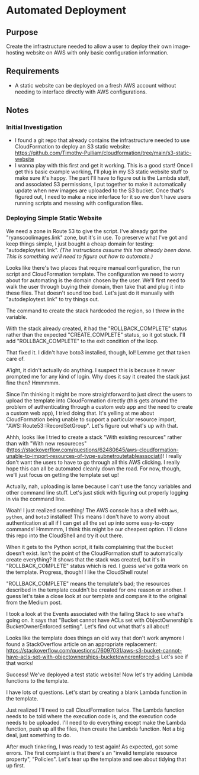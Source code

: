 # Automated Deployment

## Purpose

Create the infrastructure needed to allow a user to deploy their own
image-hosting website on AWS with only basic configuration information.

## Requirements

* A static website can be deployed on a fresh AWS account without needing to
  interface directly with AWS configurations.

## Notes

### Initial Investigation

* I found a git repo that already contains the infrastructure needed to use
  CloudFormation to deploy an S3 static website:
  https://github.com/Timothy-Pulliam/cloudformation/tree/main/s3-static-website
* I wanna play with this first and get it working. This is a good start! Once I
  get this basic example working, I'll plug in my S3 static website stuff to
  make sure it's happy. The part I'll have to figure out is the Lambda stuff,
  and associated S3 permissions, I put together to make it automatically update
  when new images are uploaded to the S3 bucket. Once that's figured out, I need
  to make a nice interface for it so we don't have users running scripts and
  messing with configuration files.

### Deploying Simple Static Website

We need a zone in Route 53 to give the script. I've already got the
"ryanscoolimages.link" zone, but it's in use. To preserve what I've got and
keep things simple, I just bought a cheap domain for testing:
"autodeploytest.link". _(The instructions assume this has already been
done. This is something we'll need to figure out how to automate.)_

Looks like there's two places that require manual configuration, the run
script and CloudFormation template. The configuration we need to worry about
for automating is the domain chosen by the user. We'll first need to walk the
user through buying their domain, then take that and plug it into these
files. That doesn't sound too bad. Let's just do it manually with
"autodeploytest.link" to try things out.

The command to create the stack hardcoded the region, so I threw in the
variable.

With the stack already created, it had the "ROLLBACK_COMPLETE" status rather
than the expected "CREATE_COMPLETE" status, so it got stuck. I'll add
"ROLLBACK_COMPLETE" to the exit condition of the loop.

That fixed it. I didn't have boto3 installed, though, lol! Lemme get that
taken care of.

A'ight, it didn't actually do anything. I suspect this is because it never
prompted me for any kind of login. Why does it say it created the stack just
fine then? Hmmmmm.

Since I'm thinking it might be more straightforward to just direct the users
to upload the template into CloudFormation directly (this gets around the
problem of authenticating through a custom web app and the need to create a
custom web app), I tried doing that. It's yelling at me about CloudFormation
being unable to support a particular resource import,
"AWS::Route53::RecordSetGroup". Let's figure out what's up with that.

Ahhh, looks like I tried to create a stack "With existing resources" rather
than with "With new resoureces"
(https://stackoverflow.com/questions/62480645/aws-cloudformation-unable-to-import-resources-of-type-subnetroutetableassociati)!
I really don't want the users to have to go through all this AWS clicking. I
really hope this can all be automated cleanly down the road. For now, though,
we'll just focus on getting the template set up!

Actually, nah, uploading is lame because I can't use the fancy variables and
other command line stuff. Let's just stick with figuring out properly logging
in via the command line.

Woah! I just realized something! The AWS console has a shell with `aws`,
`python`, and `boto3` installed! This means I don't have to worry about
authentication at all if I can get all the set up into some easy-to-copy
commands! Hmmmmm, I think this might be our cheapest option. I'll clone this
repo into the CloudShell and try it out there.

When it gets to the Python script, it fails complaining that the bucket
doesn't exist. Isn't the point of the CloudFormation stuff to automatically
create everything? It shows that the stack was created, but it's in
"ROLLBACK_COMPLETE" status which is red. I guess we've gotta work on the
template. Progress, though! I like the CloudShell route!

"ROLLBACK_COMPLETE" means the template's bad; the resources described in the
template couldn't be created for one reason or another. I guess let's take a
close look at our template and compare it to the original from the Medium post.

I took a look at the Events associated with the failing Stack to see what's
going on. It says that "Bucket cannot have ACLs set with ObjectOwnership's
BucketOwnerEnforced setting". Let's find out what that's all about!

Looks like the template does things an old way that don't work anymore I found a
StackOverflow article on an appropriate replacement:
https://stackoverflow.com/questions/76097031/aws-s3-bucket-cannot-have-acls-set-with-objectownerships-bucketownerenforced-s
Let's see if that works!

Success! We've deployed a test static website! Now let's try adding Lambda
functions to the template.

I have lots of questions. Let's start by creating a blank Lambda function in the
template.

Just realized I'll need to call CloudFormation twice. The Lambda function needs
to be told where the execution code is, and the execution code needs to be
uploaded. I'll need to do everything except make the Lambda function, push up
all the files, then create the Lambda function. Not a big deal, just something
to do.

After much tinkering, I was ready to test again! As expected, got some errors.
The first complaint is that there's an "invalid template resource property",
"Policies". Let's tear up the template and see about tidying that up first.
